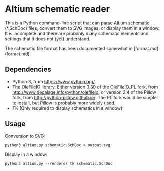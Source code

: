 ﻿# Altium schematic reader #

This is a Python command-line script that can
parse Altium schematic (\*.SchDoc) files, convert them
to SVG images, or display them in a window. It is incomplete and there are
probably many schematic elements and settings that it does not (yet)
understand.

The schematic file format has been documented somewhat in [format.md]
(format.md).

## Dependencies ##

* Python 3, from <https://www.python.org/>
* The OleFileIO library. Either version 0.30 of the OleFileIO_PL fork, from
    <http://www.decalage.info/python/olefileio>, or version 2.4 of the Pillow
    fork, from <http://python-pillow.github.io/>. The PL fork would be
    simpler to install, but Pillow is probably more widely used.
* TK (Only required to display schematics in a window)

## Usage ##

Conversion to SVG:

```shell
python3 altium.py schematic.SchDoc > output.svg
```

Display in a window:

```shell
python3 altium.py --renderer tk schematic.SchDoc
```
